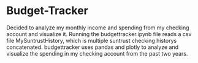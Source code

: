 # Budget-Tracker
Decided to analyze my monthly income and spending from my checking account and visualize it.
Running the budgettracker.ipynb file reads a csv file MySuntrustHistory, which is multiple suntrust checking historys concatenated. budgettracker uses pandas and plotly to analyze and visualize the spending in my checking account from the past two years.
